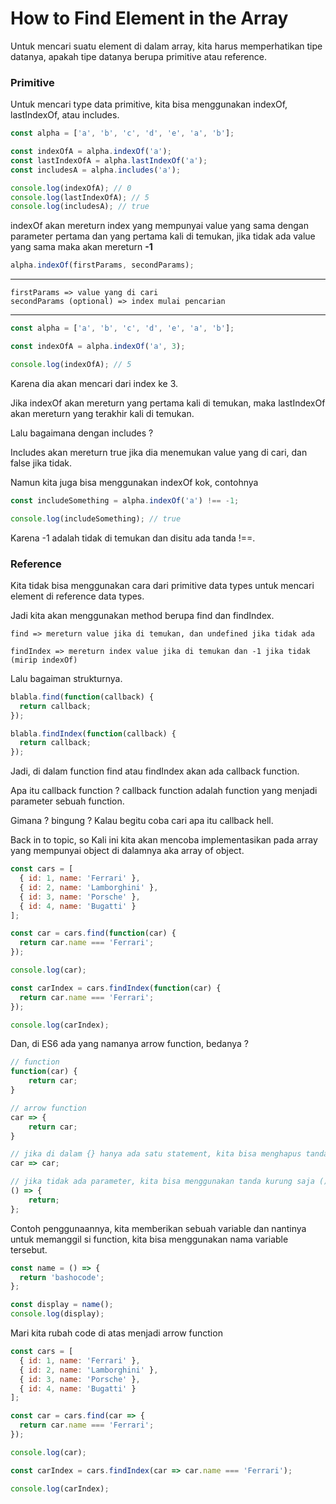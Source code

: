 # How to Find Element in the Array

Untuk mencari suatu element di dalam array, kita harus memperhatikan tipe datanya, apakah tipe datanya berupa primitive atau reference.

### Primitive

Untuk mencari type data primitive, kita bisa menggunakan indexOf, lastIndexOf, atau includes.

```javascript
const alpha = ['a', 'b', 'c', 'd', 'e', 'a', 'b'];

const indexOfA = alpha.indexOf('a');
const lastIndexOfA = alpha.lastIndexOf('a');
const includesA = alpha.includes('a');

console.log(indexOfA); // 0
console.log(lastIndexOfA); // 5
console.log(includesA); // true
```

indexOf akan mereturn index yang mempunyai value yang sama dengan parameter pertama dan yang pertama kali di temukan, jika tidak ada value yang sama maka akan mereturn **-1**

```javascript
alpha.indexOf(firstParams, secondParams);
```

---

```
firstParams => value yang di cari
secondParams (optional) => index mulai pencarian
```

---

```javascript
const alpha = ['a', 'b', 'c', 'd', 'e', 'a', 'b'];

const indexOfA = alpha.indexOf('a', 3);

console.log(indexOfA); // 5
```

Karena dia akan mencari dari index ke 3.

Jika indexOf akan mereturn yang pertama kali di temukan, maka lastIndexOf akan mereturn yang terakhir kali di temukan.

Lalu bagaimana dengan includes ?

Includes akan mereturn true jika dia menemukan value yang di cari, dan false jika tidak.

Namun kita juga bisa menggunakan indexOf kok, contohnya

```javascript
const includeSomething = alpha.indexOf('a') !== -1;

console.log(includeSomething); // true
```

Karena -1 adalah tidak di temukan dan disitu ada tanda !==.

### Reference

Kita tidak bisa menggunakan cara dari primitive data types untuk mencari element di reference data types.

Jadi kita akan menggunakan method berupa find dan findIndex.

```
find => mereturn value jika di temukan, dan undefined jika tidak ada

findIndex => mereturn index value jika di temukan dan -1 jika tidak (mirip indexOf)
```

Lalu bagaiman strukturnya.

```javascript
blabla.find(function(callback) {
  return callback;
});

blabla.findIndex(function(callback) {
  return callback;
});
```

Jadi, di dalam function find atau findIndex akan ada callback function.

Apa itu callback function ? callback function adalah function yang menjadi parameter sebuah function.

Gimana ? bingung ? Kalau begitu coba cari apa itu callback hell.

Back in to topic, so Kali ini kita akan mencoba implementasikan pada array yang mempunyai object di dalamnya aka array of object.

```javascript
const cars = [
  { id: 1, name: 'Ferrari' },
  { id: 2, name: 'Lamborghini' },
  { id: 3, name: 'Porsche' },
  { id: 4, name: 'Bugatti' }
];

const car = cars.find(function(car) {
  return car.name === 'Ferrari';
});

console.log(car);

const carIndex = cars.findIndex(function(car) {
  return car.name === 'Ferrari';
});

console.log(carIndex);
```

Dan, di ES6 ada yang namanya arrow function, bedanya ?

```javascript
// function
function(car) {
    return car;
}

// arrow function
car => {
    return car;
}

// jika di dalam {} hanya ada satu statement, kita bisa menghapus tanda {} dan juga return
car => car;

// jika tidak ada parameter, kita bisa menggunakan tanda kurung saja ()
() => {
    return;
};
```

Contoh penggunaannya, kita memberikan sebuah variable dan nantinya untuk memanggil si function, kita bisa menggunakan nama variable tersebut.

```javascript
const name = () => {
  return 'bashocode';
};

const display = name();
console.log(display);
```

Mari kita rubah code di atas menjadi arrow function

```javascript
const cars = [
  { id: 1, name: 'Ferrari' },
  { id: 2, name: 'Lamborghini' },
  { id: 3, name: 'Porsche' },
  { id: 4, name: 'Bugatti' }
];

const car = cars.find(car => {
  return car.name === 'Ferrari';
});

console.log(car);

const carIndex = cars.findIndex(car => car.name === 'Ferrari');

console.log(carIndex);
```
